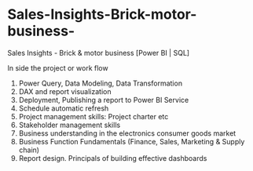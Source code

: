 # Sales-Insights-Brick-motor-business-
Sales Insights - Brick &amp; motor business [Power BI | SQL]                                                   

In side the project or work flow
1) Power Query, Data Modeling, Data Transformation
2) DAX and report visualization
3) Deployment, Publishing a report to Power BI Service 
4) Schedule automatic refresh
5) Project management skills: Project charter etc
6) Stakeholder management skills
7) Business understanding in the electronics consumer goods market
8) Business Function Fundamentals (Finance, Sales, Marketing & Supply chain)
9) Report design. Principals of building effective dashboards
